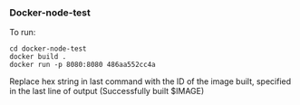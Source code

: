 ### Docker-node-test

To run:

`cd docker-node-test`  
`docker build .`  
`docker run -p 8080:8080 486aa552cc4a`

Replace hex string in last command with the ID of the image built, specified in the last line of output (Successfully built $IMAGE)
